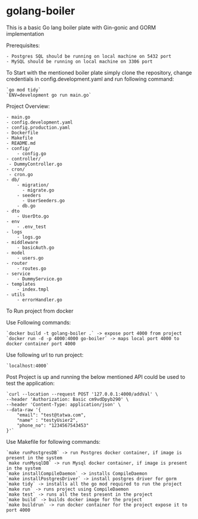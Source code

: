 # golang-boiler

This is a basic Go lang boiler plate with Gin-gonic and GORM implementation

Prerequisites:

    - Postgres SQL should be running on local machine on 5432 port
    - MySQL should be running on local machine on 3306 port

To Start with the mentioned boiler plate simply clone the repository, change credentials in config.development.yaml and run following command:
    
    `go mod tidy`
    `ENV=development go run main.go`

Project Overview:

    - main.go
    - config.development.yaml
    - config.production.yaml
    - Dockerfile
    - Makefile
    - README.md
    - config/
        - config.go
    - controller/
     - DummyController.go
    - cron/
     - cron.go
    - db/
        - migration/
          - migrate.go
        - seeders
          - UserSeeders.go
        - db.go
    - dto
        - UserDto.go
    - env
        - .env_test
    - logs
        - logs.go
    - middleware
        - basicAuth.go
    - model
        - users.go
    - router
        - routes.go
    - service
        - DummyService.go
    - templates
        - index.tmpl
    - utils
        - errorHandler.go

To Run project from docker

Use Following commands:

    `docker build -t golang-boiler .` -> expose port 4000 from project
    `docker run -d -p 4000:4000 go-boiler` -> maps local port 4000 to docker container port 4000

Use following url to run project:

    `localhost:4000`

Post Project is up and running the below mentioned API could be used to test the application:

    `curl --location --request POST '127.0.0.1:4000/addVal' \
    --header 'Authorization: Basic cm9vdDpyb290' \
    --header 'Content-Type: application/json' \
    --data-raw '{
        "email": "test@tatwa.com",
        "name" : "testyUsier2",
        "phone_no": "1234567543453"
    }'`


Use Makefile for following commands:

    `make runPostgresDB` -> run Postgres docker container, if image is present in the system
    `make runMysqlDB` -> run Mysql docker container, if image is present in the system
    `make installCompileDaemon` -> installs CompileDaemon
    `make installPostgresDriver` -> install postgres driver for gorm
    `make tidy` -> installs all the go mod required to run the project
    `make run` -> runs project using CompileDaemon
    `make test` -> runs all the test present in the project
    `make build` -> builds docker image for the project
    `make buildrun` -> run docker container for the project expose it to port 4000



